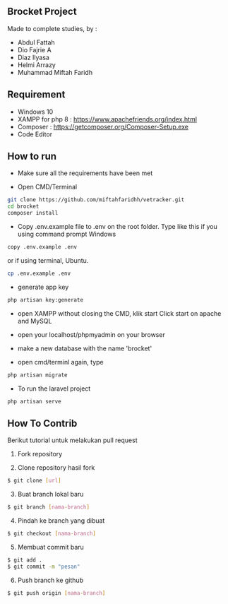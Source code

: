 ## Brocket Project

Made to complete studies, by :
- Abdul Fattah
- Dio Fajrie A
- Diaz Ilyasa
- Helmi Arrazy
- Muhammad Miftah Faridh


## Requirement

- Windows 10
- XAMPP for php 8 : https://www.apachefriends.org/index.html
- Composer : https://getcomposer.org/Composer-Setup.exe
- Code Editor

## How to run

- Make sure all the requirements have been met

- Open CMD/Terminal
```bash
git clone https://github.com/miftahfaridhh/vetracker.git
cd brocket
composer install
```
- Copy .env.example file to .env on the root folder. Type like this if you using command prompt Windows
```bash
copy .env.example .env
```
or if using terminal, Ubuntu.
```bash
cp .env.example .env
```
- generate app key
```bash
php artisan key:generate
```

- open XAMPP without closing the CMD, klik start Click start on apache and MySQL

- open your localhost/phpmyadmin on your browser

- make a new database with the name 'brocket'

- open cmd/terminl again, type
```bash
php artisan migrate
```
- To run the laravel project
```bash
php artisan serve
```

## How To  Contrib

Berikut tutorial untuk melakukan pull request

1. Fork repository

2. Clone repository hasil fork

```bash
$ git clone [url]
```

3. Buat branch lokal baru

```bash
$ git branch [nama-branch]
```

4. Pindah ke branch yang dibuat

```bash
$ git checkout [nama-branch]
```

5. Membuat commit baru

```bash
$ git add .
$ git commit -m "pesan"
```

6. Push branch ke github

```bash
$ git push origin [nama-branch]
```
